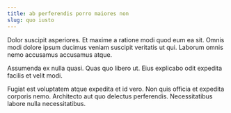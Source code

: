```yaml
---
title: ab perferendis porro maiores non
slug: quo iusto
---
```


Dolor suscipit asperiores. Et maxime a ratione modi quod eum ea sit. Omnis modi dolore ipsum ducimus veniam suscipit veritatis ut qui. Laborum omnis nemo accusamus accusamus atque.

Assumenda ex nulla quasi. Quas quo libero ut. Eius explicabo odit expedita facilis et velit modi.

Fugiat est voluptatem atque expedita et id vero. Non quis officia et expedita corporis nemo. Architecto aut quo delectus perferendis. Necessitatibus labore nulla necessitatibus.
